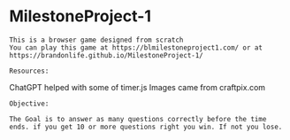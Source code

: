 # MilestoneProject-1

    This is a browser game designed from scratch
    You can play this game at https://blmilestoneproject1.com/ or at https://brandonlife.github.io/MilestoneProject-1/

    Resources:

ChatGPT helped with some of timer.js
Images came from craftpix.com

    Objective:

    The Goal is to answer as many questions correctly before the time ends. if you get 10 or more questions right you win. If not you lose.
